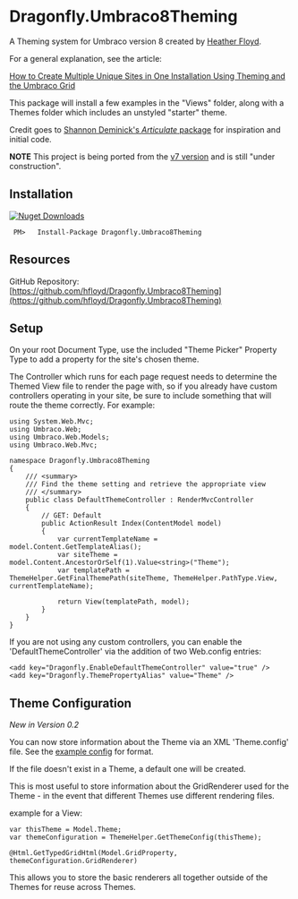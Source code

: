 # Dragonfly.Umbraco8Theming #

A Theming system for Umbraco version 8 created by [Heather Floyd](https://www.HeatherFloyd.com).

For a general explanation, see the article:

 [How to Create Multiple Unique Sites in One Installation Using Theming and the Umbraco Grid](https://24days.in/umbraco-cms/2016/unique-sites-using-theming/)

This package will install a few examples in the "Views" folder, along with a Themes folder which includes an unstyled "starter" theme.

Credit goes to [Shannon Deminick's *Articulate* package](https://github.com/Shazwazza/Articulate) for inspiration and initial code.

**NOTE** This project is being ported from the [v7 version](https://github.com/hfloyd/Dragonfly.UmbracoTheming) and is still "under construction".

## Installation ##
[![Nuget Downloads](https://buildstats.info/nuget/Dragonfly.Umbraco8Theming)](https://www.nuget.org/packages/Dragonfly.Umbraco8Theming/)

     PM>   Install-Package Dragonfly.Umbraco8Theming

## Resources ##
GitHub Repository: [https://github.com/hfloyd/Dragonfly.Umbraco8Theming](https://github.com/hfloyd/Dragonfly.Umbraco8Theming)

## Setup ##
On your root Document Type, use the included "Theme Picker" Property Type to add a property for the site's chosen theme. 

The Controller which runs for each page request needs to determine the Themed View file to render the page with, so if you already have custom controllers operating in your site, be sure to include something that will route the theme correctly. For example:

	using System.Web.Mvc;
	using Umbraco.Web;
	using Umbraco.Web.Models;
	using Umbraco.Web.Mvc;
	
	namespace Dragonfly.Umbraco8Theming
	{
	    /// <summary>
	    /// Find the theme setting and retrieve the appropriate view
	    /// </summary>
	    public class DefaultThemeController : RenderMvcController
	    {
	        // GET: Default
	        public ActionResult Index(ContentModel model)
	        {
	            var currentTemplateName = model.Content.GetTemplateAlias();
	            var siteTheme = model.Content.AncestorOrSelf(1).Value<string>("Theme");
	            var templatePath = ThemeHelper.GetFinalThemePath(siteTheme, ThemeHelper.PathType.View, currentTemplateName);
	
	            return View(templatePath, model);
	        }
	    }
	}

If you are not using any custom controllers, you can enable the 'DefaultThemeController' via the addition of two Web.config entries:

	<add key="Dragonfly.EnableDefaultThemeController" value="true" />
  	<add key="Dragonfly.ThemePropertyAlias" value="Theme" />

## Theme Configuration ##

*New in Version 0.2*

You can now store information about the Theme via an XML 'Theme.config' file. See the [example config](https://github.com/hfloyd/Dragonfly.Umbraco8Theming/blob/master/src/Dragonfly/Themes/%7ECopyForNewTheme/Theme.config) for format.

If the file doesn't exist in a Theme, a default one will be created.

This is most useful to store information about the GridRenderer used for the Theme - in the event that different Themes use different rendering files.

example for a View:
    
    var thisTheme = Model.Theme;
    var themeConfiguration = ThemeHelper.GetThemeConfig(thisTheme);
    
    @Html.GetTypedGridHtml(Model.GridProperty, themeConfiguration.GridRenderer)

This allows you to store the basic renderers all together outside of the Themes for reuse across Themes.